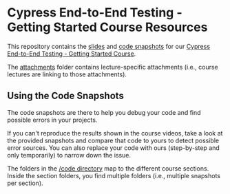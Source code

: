 # Cypress End-to-End Testing - Getting Started Course Resources

This repository contains the [slides](/slides) and [code snapshots](/code) for our [Cypress End-to-End Testing - Getting Started Course](https://acad.link/cypress-e2e).

The [attachments](/attachments) folder contains lecture-specific attachments (i.e., course lectures are linking to those attachments).

## Using the Code Snapshots

The code snapshots are there to help you debug your code and find possible errors in your projects. 

If you can't reproduce the results shown in the course videos, take a look at the provided snapshots and compare that code to yours to detect possible error sources. You can also replace your code with ours (step-by-step and only temporarily) to narrow down the issue.

The folders in the [/code directory](/code) map to the different course sections. Inside the section folders, you find multiple folders (i.e., multiple snapshots per section).